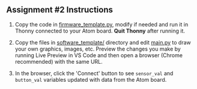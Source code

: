 ## Assignment #2 Instructions  

1. Copy the code in [firmware_template.py](./firmware_template.py), modify if needed and run it in Thonny connected to your Atom board. **Quit Thonny** after running it.  

2. Copy the files in [software_template/](./software_template/) directory and edit [main.py](./software_template/main.py) to draw your own graphics, images, etc.  Preview the changes you make by running Live Preview in VS Code and then open a browser (Chrome recommended) with the same URL.  

3. In the browser, click the 'Connect' button to see `sensor_val` and `button_val` variables updated with data from the Atom board.  